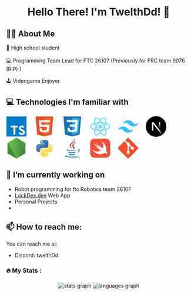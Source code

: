 <h1 align="center">Hello There! I'm TwelthDd! 👋</h1>

<h2 align="left">👩‍💻  About Me</h2>

<p align="left">🏫 High school student <br><br>💻 Programming Team Lead for FTC 26107 (Previously for FRC team 9076 (RIP) )<br> <p>🕹️ Videogame Enjoyer</p>
 
## 💻 Technologies I'm familiar with
<div align="left" style="max-width: 750px;">
  <img src="https://raw.githubusercontent.com/devicons/devicon/master/icons/typescript/typescript-original.svg" alt="TypeScript" width="56" style="margin-right: 16px;" />
  <img src="https://raw.githubusercontent.com/devicons/devicon/master/icons/html5/html5-original.svg" alt="HTML5" width="56" style="margin-right: 16px;" />
  <img src="https://raw.githubusercontent.com/devicons/devicon/master/icons/css3/css3-original.svg" alt="CSS3" width="56" style="margin-right: 16px;" />
  <img src="https://raw.githubusercontent.com/devicons/devicon/master/icons/react/react-original.svg" alt="React" width="56" style="margin-right: 16px;" />
   <img src="https://raw.githubusercontent.com/devicons/devicon/master/icons/tailwindcss/tailwindcss-original.svg" alt="Tailwind CSS" width="56" style="margin-right: 16px;" />
  <img src="https://raw.githubusercontent.com/devicons/devicon/master/icons/nextjs/nextjs-original.svg" alt="Next.js" width="56" style="margin-right: 16px;" />
  <img src="https://raw.githubusercontent.com/devicons/devicon/master/icons/nodejs/nodejs-original.svg" alt="Node.js" width="56" style="margin-right: 16px;" />
  <img src="https://raw.githubusercontent.com/devicons/devicon/master/icons/python/python-original.svg" alt="Python" width="56" style="margin-right: 16px;" />
  <img src="https://raw.githubusercontent.com/devicons/devicon/master/icons/java/java-original.svg" alt="Java" width="56" style="margin-right: 16px;" />
  <img src="https://raw.githubusercontent.com/devicons/devicon/master/icons/swift/swift-original.svg" alt="Swift" width="56" style="margin-right: 16px;" />
  <img src="https://raw.githubusercontent.com/devicons/devicon/master/icons/git/git-original.svg" alt="Git" width="56" style="margin-right: 16px;" />
</div>





## 🔭 I’m currently working on 

- Robot programming for ftc Robotics team 26107
- [LockDex.dev](https://www.lockdex.dev) Web App
- Personal Projects
- 
## 📫 How to reach me:

You can reach me at:
- Discord: twelthDd

<h3 align="left">🔥   My Stats :</h3>

###

<div align="center">
  <img src="https://github-readme-stats.vercel.app/api?username=twelthdd&hide_title=false&hide_rank=true&show_icons=true&include_all_commits=true&count_private=true&disable_animations=false&theme=github_dark&locale=en&hide_border=true&order=1" height="200" alt="stats graph"  />
  <img src="https://github-readme-stats.vercel.app/api/top-langs?username=twelthdd&locale=en&hide_title=false&layout=donut&card_width=320&langs_count=5&theme=github_dark&exclude_repo=gold872.github.io&hide_border=true&order=2&size_weight=0.5&count_weight=0.5" height="200" alt="languages graph"  />
</div>
